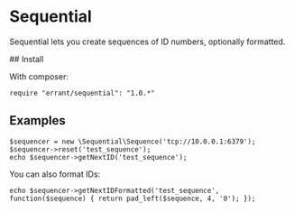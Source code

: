 # Sequential
Sequential lets you create sequences of ID numbers, optionally formatted.

## Install

With composer:

    require "errant/sequential": "1.0.*"

## Examples

    $sequencer = new \Sequential\Sequence('tcp://10.0.0.1:6379');
    $sequencer->reset('test_sequence');
    echo $sequencer->getNextID('test_sequence');

You can also format IDs:

    echo $sequencer->getNextIDFormatted('test_sequence', function($sequence) { return pad_left($sequence, 4, '0'); });